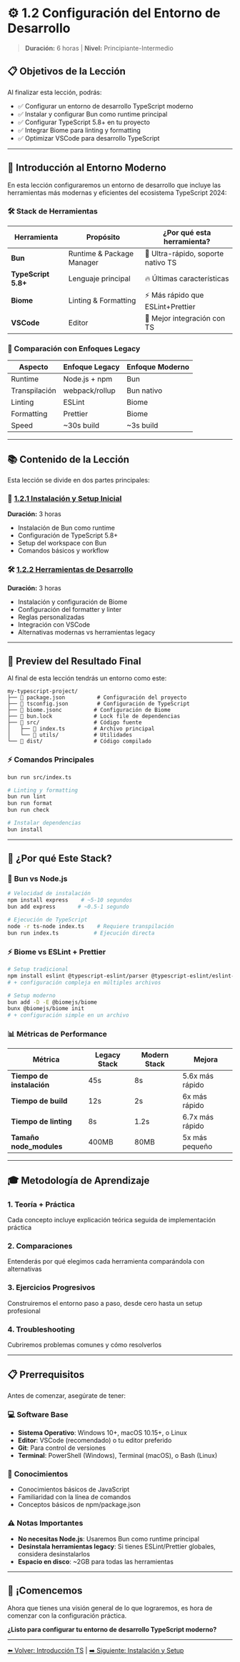 # ⚙️ 1.2 Configuración del Entorno de Desarrollo

> **Duración:** 6 horas | **Nivel:** Principiante-Intermedio

## 📋 Objetivos de la Lección

Al finalizar esta lección, podrás:

- ✅ Configurar un entorno de desarrollo TypeScript moderno
- ✅ Instalar y configurar Bun como runtime principal
- ✅ Configurar TypeScript 5.8+ en tu proyecto
- ✅ Integrar Biome para linting y formatting
- ✅ Optimizar VSCode para desarrollo TypeScript

---

## 🎯 Introducción al Entorno Moderno

En esta lección configuraremos un entorno de desarrollo que incluye las herramientas más modernas y eficientes del ecosistema TypeScript 2024:

### 🛠️ Stack de Herramientas

| Herramienta | Propósito | ¿Por qué esta herramienta? |
|-------------|-----------|---------------------------|
| **Bun** | Runtime & Package Manager | 🚀 Ultra-rápido, soporte nativo TS |
| **TypeScript 5.8+** | Lenguaje principal | 🔥 Últimas características |
| **Biome** | Linting & Formatting | ⚡ Más rápido que ESLint+Prettier |
| **VSCode** | Editor | 🎯 Mejor integración con TS |

### 🔄 Comparación con Enfoques Legacy

| Aspecto | **Enfoque Legacy** | **Enfoque Moderno** |
|---------|-------------------|-------------------|
| Runtime | Node.js + npm | Bun |
| Transpilación | webpack/rollup | Bun nativo |
| Linting | ESLint | Biome |
| Formatting | Prettier | Biome |
| Speed | ~30s build | ~3s build |

---

## 📚 Contenido de la Lección

Esta lección se divide en dos partes principales:

### 🔧 [1.2.1 Instalación y Setup Inicial](./02-1-instalacion-setup.md)

**Duración:** 3 horas

- Instalación de Bun como runtime
- Configuración de TypeScript 5.8+
- Setup del workspace con Bun
- Comandos básicos y workflow

### 🛠️ [1.2.2 Herramientas de Desarrollo](./02-2-herramientas-desarrollo.md)

**Duración:** 3 horas

- Instalación y configuración de Biome
- Configuración del formatter y linter
- Reglas personalizadas
- Integración con VSCode
- Alternativas modernas vs herramientas legacy

---

## 🚀 Preview del Resultado Final

Al final de esta lección tendrás un entorno como este:

```text
my-typescript-project/
├── 📄 package.json          # Configuración del proyecto
├── 📄 tsconfig.json         # Configuración de TypeScript
├── 📄 biome.jsonc          # Configuración de Biome
├── 📄 bun.lock             # Lock file de dependencias
├── 📁 src/                 # Código fuente
│   ├── 📄 index.ts         # Archivo principal
│   └── 📁 utils/           # Utilidades
└── 📁 dist/                # Código compilado
```

### ⚡ Comandos Principales

```bash
bun run src/index.ts

# Linting y formatting
bun run lint
bun run format
bun run check

# Instalar dependencias
bun install
```

---

## 🎯 ¿Por qué Este Stack?

### 🚀 **Bun vs Node.js**

```bash
# Velocidad de instalación
npm install express    # ~5-10 segundos
bun add express       # ~0.5-1 segundo

# Ejecución de TypeScript
node -r ts-node index.ts    # Requiere transpilación
bun run index.ts           # Ejecución directa
```

### ⚡ **Biome vs ESLint + Prettier**

```bash
# Setup tradicional
npm install eslint @typescript-eslint/parser @typescript-eslint/eslint-plugin prettier
# + configuración compleja en múltiples archivos

# Setup moderno
bun add -D -E @biomejs/biome
bunx @biomejs/biome init
# + configuración simple en un archivo
```

### 📊 **Métricas de Performance**

| Métrica | Legacy Stack | Modern Stack | Mejora |
|---------|-------------|-------------|--------|
| **Tiempo de instalación** | 45s | 8s | 5.6x más rápido |
| **Tiempo de build** | 12s | 2s | 6x más rápido |
| **Tiempo de linting** | 8s | 1.2s | 6.7x más rápido |
| **Tamaño node_modules** | 400MB | 80MB | 5x más pequeño |

---

## 🎓 Metodología de Aprendizaje

### 1. **Teoría + Práctica**

Cada concepto incluye explicación teórica seguida de implementación práctica

### 2. **Comparaciones**

Entenderás por qué elegimos cada herramienta comparándola con alternativas

### 3. **Ejercicios Progresivos**

Construiremos el entorno paso a paso, desde cero hasta un setup profesional

### 4. **Troubleshooting**

Cubriremos problemas comunes y cómo resolverlos

---

## 📋 Prerrequisitos

Antes de comenzar, asegúrate de tener:

### 💻 **Software Base**

- **Sistema Operativo**: Windows 10+, macOS 10.15+, o Linux
- **Editor**: VSCode (recomendado) o tu editor preferido
- **Git**: Para control de versiones
- **Terminal**: PowerShell (Windows), Terminal (macOS), o Bash (Linux)

### 🧠 **Conocimientos**

- Conocimientos básicos de JavaScript
- Familiaridad con la línea de comandos
- Conceptos básicos de npm/package.json

### ⚠️ **Notas Importantes**

- **No necesitas Node.js**: Usaremos Bun como runtime principal
- **Desinstala herramientas legacy**: Si tienes ESLint/Prettier globales, considera desinstalarlos
- **Espacio en disco**: ~2GB para todas las herramientas

---

## 🚀 ¡Comencemos

Ahora que tienes una visión general de lo que lograremos, es hora de comenzar con la configuración práctica.

**¿Listo para configurar tu entorno de desarrollo TypeScript moderno?**

---

[⬅️ Volver: Introducción TS](./01-introduccion-typescript.md) | [➡️ Siguiente: Instalación y Setup](./02-1-instalacion-setup.md)
